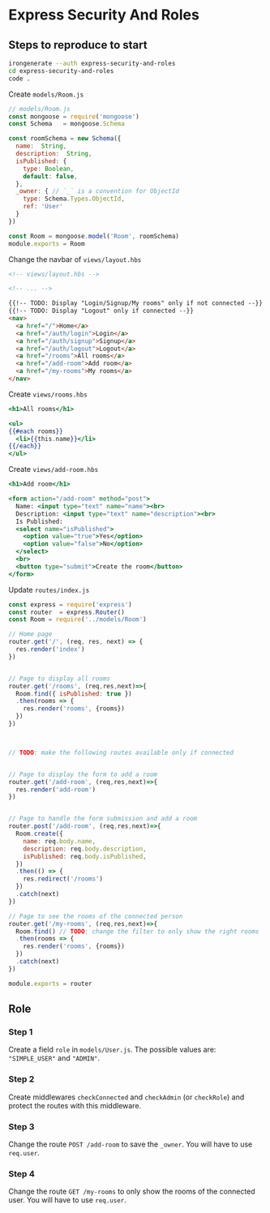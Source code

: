 # Express Security And Roles

## Steps to reproduce to start

```sh
irongenerate --auth express-security-and-roles
cd express-security-and-roles
code .
```

Create `models/Room.js` 
```js
// models/Room.js
const mongoose = require('mongoose')
const Schema   = mongoose.Schema

const roomSchema = new Schema({
  name:  String,
  description:  String,
  isPublished: { 
    type: Boolean,
    default: false,
  },
  _owner: { // `_` is a convention for ObjectId
    type: Schema.Types.ObjectId, 
    ref: 'User'
  }
})

const Room = mongoose.model('Room', roomSchema)
module.exports = Room
```

Change the navbar of `views/layout.hbs` 
```html
<!-- views/layout.hbs -->

<!-- ... -->

{{!-- TODO: Display "Login/Signup/My rooms" only if not connected --}}
{{!-- TODO: Display "Logout" only if connected --}}
<nav>
  <a href="/">Home</a>
  <a href="/auth/login">Login</a>
  <a href="/auth/signup">Signup</a>
  <a href="/auth/logout">Logout</a>
  <a href="/rooms">All rooms</a>
  <a href="/add-room">Add room</a>
  <a href="/my-rooms">My rooms</a>
</nav>
```

Create `views/rooms.hbs`
```hbs
<h1>All rooms</h1>

<ul>
{{#each rooms}}
  <li>{{this.name}}</li>
{{/each}}
</ul>
```

Create `views/add-room.hbs`
```hbs
<h1>Add room</h1>

<form action="/add-room" method="post">
  Name: <input type="text" name="name"><br>
  Description: <input type="text" name="description"><br>
  Is Published: 
  <select name="isPublished">
    <option value="true">Yes</option>
    <option value="false">No</option>
  </select>
  <br>
  <button type="submit">Create the room</button>
</form>
```

Update `routes/index.js`
```javascript
const express = require('express')
const router  = express.Router()
const Room = require('../models/Room')

// Home page
router.get('/', (req, res, next) => {
  res.render('index')
})


// Page to display all rooms
router.get('/rooms', (req,res,next)=>{
  Room.find({ isPublished: true })
  .then(rooms => {
    res.render('rooms', {rooms})
  })
})



// TODO: make the following routes available only if connected 


// Page to display the form to add a room
router.get('/add-room', (req,res,next)=>{
  res.render('add-room')
})


// Page to handle the form submission and add a room
router.post('/add-room', (req,res,next)=>{
  Room.create({
    name: req.body.name,
    description: req.body.description,
    isPublished: req.body.isPublished,
  })
  .then(() => {
    res.redirect('/rooms')
  })
  .catch(next)
})

// Page to see the rooms of the connected person
router.get('/my-rooms', (req,res,next)=>{
  Room.find() // TODO: change the filter to only show the right rooms
  .then(rooms => {
    res.render('rooms', {rooms})
  })
  .catch(next)
})

module.exports = router

```


## Role

### Step 1
Create a field `role` in `models/User.js`. The possible values are: `"SIMPLE_USER"` and `"ADMIN"`.

### Step 2
Create middlewares `checkConnected` and `checkAdmin` (or `checkRole`) and protect the routes with this middleware.


### Step 3

Change the route `POST /add-room` to save the `_owner`. You will have to use `req.user`.

### Step 4

Change the route `GET /my-rooms` to only show the rooms of the connected user. You will have to use `req.user`.
